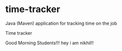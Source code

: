 # time-tracker
Java (Maven) application for tracking time on the job

Time tracker

Good Morning Students!!!
hey i am nikhil!!
